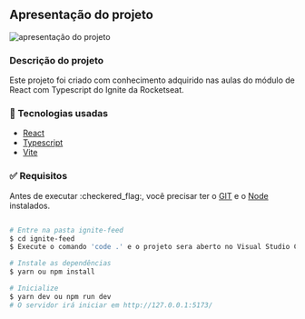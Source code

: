## Apresentação do projeto

<img src="/public/apresentacao.gif" alt="apresentação do projeto"  />

### Descrição do projeto

<p>Este projeto foi criado com conhecimento adquirido nas aulas do módulo de React com Typescript do Ignite da Rocketseat.</p>

### :rocket: Tecnologias usadas

- [React](https://pt-br.reactjs.org/)
- [Typescript](https://www.typescriptlang.org/docs/)
- [Vite](https://vitejs.dev/)

<div id="requisitos">

### :white_check_mark: Requisitos

<p>Antes de executar :checkered_flag:, você precisar ter o <a href="https://git-scm.com" target="_blank" >GIT</a>
e o <a href="https://nodejs.org/pt-br/" target="_blank" >Node</a> instalados.</p>

</div>

```bash

# Entre na pasta ignite-feed
$ cd ignite-feed
$ Execute o comando 'code .' e o projeto sera aberto no Visual Studio Code

# Instale as dependências
$ yarn ou npm install

# Inicialize
$ yarn dev ou npm run dev
# O servidor irá iniciar em http://127.0.0.1:5173/

```

